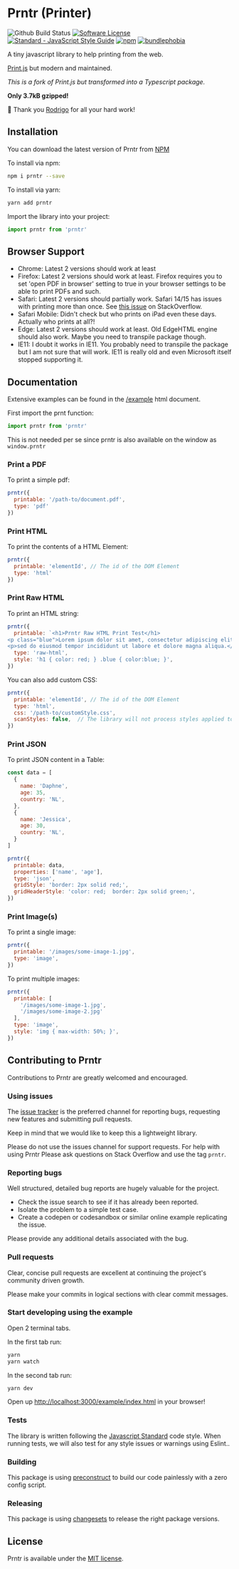 # Prntr (Printer)

![Github Build Status](https://github.com/daphnesmit/prntr/actions/workflows/release.yml/badge.svg)
[![Software License](https://img.shields.io/badge/license-MIT-brightgreen.svg?color=lightgrey)](LICENSE)
[![Standard - JavaScript Style Guide](https://img.shields.io/badge/code_style-standard-brightgreen.svg?color=yellow)](http://standardjs.com/)
[![npm](https://img.shields.io/npm/v/prntr.svg?color=red)](https://www.npmjs.com/package/prntr)
[![bundlephobia](https://img.shields.io/bundlephobia/minzip/prntr?color=success)](https://bundlephobia.com/package/prntr)

A tiny javascript library to help printing from the web.

[Print.js](https://github.com/crabbly/print.js) but modern and maintained.


*This is a fork of Print.js but transformed into a Typescript package.*

**Only 3.7kB gzipped!**

🙏 Thank you [Rodrigo](https://github.com/crabbly) for all your hard work!

<!-- TODO: Netlify example site -->

## Installation

You can download the latest version of Prntr from [NPM](https://www.npmjs.com/package/prntr)

To install via npm:

```bash
npm i prntr --save
```

To install via yarn:

```bash
yarn add prntr
```

Import the library into your project:

```js
import prntr from 'prntr'
```

## Browser Support

- Chrome: Latest 2 versions should work at least
- Firefox: Latest 2 versions should work at least. Firefox requires you to set 'open PDF in browser' setting to true in your browser settings to be able to print PDFs and such.
- Safari: Latest 2 versions should partially work. Safari 14/15 has issues with printing more than once. See [this issue](https://github.com/crabbly/Print.js/issues/528) on StackOverflow.
- Safari Mobile: Didn't check but who prints on iPad even these days. Actually who prints at all?!
- Edge: Latest 2 versions should work at least. Old EdgeHTML engine should also work. Maybe you need to transpile package though.
- IE11: I doubt it works in IE11. You probably need to transpile the package but I am not sure that will work. IE11 is really old and even Microsoft itself stopped supporting it.
## Documentation
Extensive examples can be found in the [/example](/example/index.html) html document.

First import the prnt function:


```js
import prntr from 'prntr'
```

This is not needed per se since prntr is also available on the window as `window.prntr`

### Print a PDF
To print a simple pdf:

```js
prntr({
  printable: '/path-to/document.pdf',
  type: 'pdf'
})
```
### Print HTML 
To print the contents of a HTML Element: 

```js
prntr({
  printable: 'elementId', // The id of the DOM Element
  type: 'html'
})
```
### Print Raw HTML 
To print an HTML string:

```js
prntr({
  printable: `<h1>Prntr Raw HTML Print Test</h1>
<p class="blue">Lorem ipsum dolor sit amet, consectetur adipiscing elit.</p>
<p>sed do eiusmod tempor incididunt ut labore et dolore magna aliqua.</p>`,
  type: 'raw-html',
  style: 'h1 { color: red; } .blue { color:blue; }',
})
```

You can also add custom CSS:
```js
prntr({
  printable: 'elementId', // The id of the DOM Element
  type: 'html',
  css: '/path-to/customStyle.css',
  scanStyles: false,  // The library will not process styles applied to the html being printed
})
```

### Print JSON 
To print JSON content in a Table:

```js
const data = [
  {
    name: 'Daphne',
    age: 35,
    country: 'NL',
  },
  {
    name: 'Jessica',
    age: 30,
    country: 'NL',
  }
]

prntr({
  printable: data,
  properties: ['name', 'age'],
  type: 'json',
  gridStyle: 'border: 2px solid red;',
  gridHeaderStyle: 'color: red;  border: 2px solid green;',
})
```

### Print Image(s) 
To print a single image:

```js
prntr({
  printable: '/images/some-image-1.jpg',
  type: 'image',
})
```
To print multiple images:

```js
prntr({
  printable: [
    '/images/some-image-1.jpg',
    '/images/some-image-2.jpg'
  ],
  type: 'image',
  style: 'img { max-width: 50%; }',
})
```

<!-- Insert netlify site-->

## Contributing to Prntr

Contributions to Prntr are greatly welcomed and encouraged.

### Using issues

The [issue tracker](https://github.com/daphnesmit/prntr/issues) is the preferred channel for reporting bugs, requesting new features and submitting pull requests.

Keep in mind that we would like to keep this a lightweight library.

Please do not use the issues channel for support requests. For help with using Prntr Please ask questions on Stack Overflow and use the tag `prntr`.

### Reporting bugs

Well structured, detailed bug reports are hugely valuable for the project.

* Check the issue search to see if it has already been reported.
* Isolate the problem to a simple test case.
* Create a codepen or codesandbox or similar online example replicating the issue.

Please provide any additional details associated with the bug.

### Pull requests

Clear, concise pull requests are excellent at continuing the project's community driven growth.  

Please make your commits in logical sections with clear commit messages.  

### Start developing using the example

Open 2 terminal tabs.

In the first tab run:
```bash
yarn
yarn watch
```

In the second tab run:
```bash
yarn dev
```

Open up [http://localhost:3000/example/index.html](http://localhost:3000/example/index.html) in your browser!

### Tests

The library is written following the [Javascript Standard](https://standardjs.com) code style. When running tests, we will also test for any style issues or warnings using Eslint..

### Building
This package is using [preconstruct](https://preconstruct.tools/) to build our code painlessly with a zero config script.

### Releasing
This package is using [changesets](https://github.com/changesets/changesets) to release the right package versions.

## License

Prntr is available under the [MIT license](https://github.com/daphnesmit/prntr/blob/master/LICENSE).
